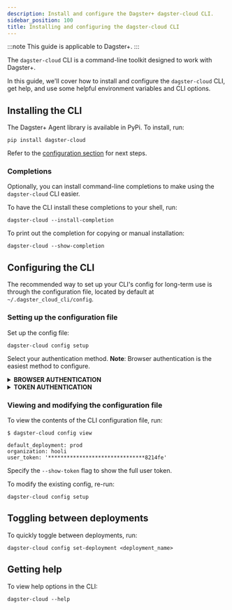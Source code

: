 ```yaml
---
description: Install and configure the Dagster+ dagster-cloud CLI.
sidebar_position: 100
title: Installing and configuring the dagster-cloud CLI
---
```

:::note
This guide is applicable to Dagster+.
:::

The `dagster-cloud` CLI is a command-line toolkit designed to work with Dagster+.

In this guide, we'll cover how to install and configure the `dagster-cloud` CLI, get help, and use some helpful environment variables and CLI options.

## Installing the CLI

The Dagster+ Agent library is available in PyPi. To install, run:

```shell
pip install dagster-cloud
```

Refer to the [configuration section](#configuring-the-cli) for next steps.

### Completions

Optionally, you can install command-line completions to make using the `dagster-cloud` CLI easier.

To have the CLI install these completions to your shell, run:

```shell
dagster-cloud --install-completion
```

To print out the completion for copying or manual installation:

```shell
dagster-cloud --show-completion
```

## Configuring the CLI

The recommended way to set up your CLI's config for long-term use is through the configuration file, located by default at `~/.dagster_cloud_cli/config`.

### Setting up the configuration file

Set up the config file:

```shell
dagster-cloud config setup
```

Select your authentication method. **Note**: Browser authentication is the easiest method to configure.

<details>
<summary><strong>BROWSER AUTHENTICATION</strong></summary>

The easiest way to set up is to authenticate through the browser.

```shell
$ dagster-cloud config setup
? How would you like to authenticate the CLI? (Use arrow keys)
 » Authenticate in browser
   Authenticate using token
Authorized for organization `hooli`

? Default deployment: prod
```

When prompted, you can specify a default deployment. If specified, a deployment won't be required in subsequent `dagster-cloud` commands. The default deployment for a new Dagster+ organization is `prod`.

</details>

<details>
<summary><strong>TOKEN AUTHENTICATION</strong></summary>

Alternatively, you may authenticate using a user token. Refer to the [User tokens guide](/dagster-plus/deployment/management/tokens) for more info.

```shell
$ dagster-cloud config setup
? How would you like to authenticate the CLI? (Use arrow keys)
   Authenticate in browser
 » Authenticate using token

? Dagster+ organization: hooli
? Dagster+ user token: *************************************
? Default deployment: prod
```

When prompted, specify the following:

- **Organization** - Your organization name as it appears in your Dagster+ URL. For example, if your Dagster+ instance is `https://hooli.dagster.cloud/`, this would be `hooli`.
- **User token** - The user token.
- **Default deployment** - **Optional**. A default deployment. If specified, a deployment won't be required in subsequent `dagster-cloud` commands. The default deployment for a new Dagster+ organization is `prod`.

</details>

### Viewing and modifying the configuration file

To view the contents of the CLI configuration file, run:

```shell
$ dagster-cloud config view

default_deployment: prod
organization: hooli
user_token: '*******************************8214fe'
```

Specify the `--show-token` flag to show the full user token.

To modify the existing config, re-run:

```shell
dagster-cloud config setup
```

## Toggling between deployments

To quickly toggle between deployments, run:

```shell
dagster-cloud config set-deployment <deployment_name>
```

## Getting help

To view help options in the CLI:

```shell
dagster-cloud --help
```
